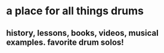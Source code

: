 # a place for all things drums
## history, lessons, books, videos, musical examples. favorite drum solos!
